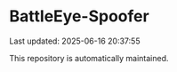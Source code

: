 # BattleEye-Spoofer

Last updated: 2025-06-16 20:37:55

This repository is automatically maintained.
